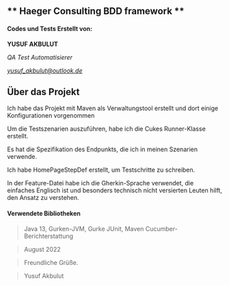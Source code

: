 ## ** Haeger Consulting BDD framework **

#### Codes und Tests Erstellt von:
**YUSUF AKBULUT**

*QA Test Automatisierer*

*yusuf_akbulut@outlook.de*


<!-- ÜBER DAS PROJEKT -->
## Über das Projekt
Ich habe das Projekt mit Maven als Verwaltungstool erstellt und dort einige Konfigurationen vorgenommen

Um die Testszenarien auszuführen, habe ich die Cukes Runner-Klasse erstellt.

  Es hat die Spezifikation des Endpunkts, die ich in meinen Szenarien verwende.

Ich habe HomePageStepDef erstellt, um Testschritte zu schreiben.

In der Feature-Datei habe ich die Gherkin-Sprache verwendet, die einfaches Englisch ist und besonders technisch nicht versierten Leuten hilft, den Ansatz zu verstehen.


#### Verwendete Bibliotheken
> Java 13,
> Gurken-JVM,
> Gurke JUnit,
> Maven Cucumber-Berichterstattung

>August 2022

> Freundliche Grüße.

> Yusuf Akbulut
